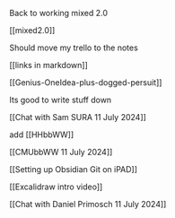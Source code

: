 
Back to working mixed 2.0

[[mixed2.0]]

Should move my trello to the notes

[[links in markdown]]


[[Genius-OneIdea-plus-dogged-persuit]]

Its good to write stuff down

[[Chat with Sam SURA 11 July 2024]]

add
[[HHbbWW]]

[[CMUbbWW 11 July 2024]]

[[Setting up Obsidian Git on iPAD]]


[[Excalidraw intro video]]

[[Chat with Daniel Primosch 11 July 2024]]   



